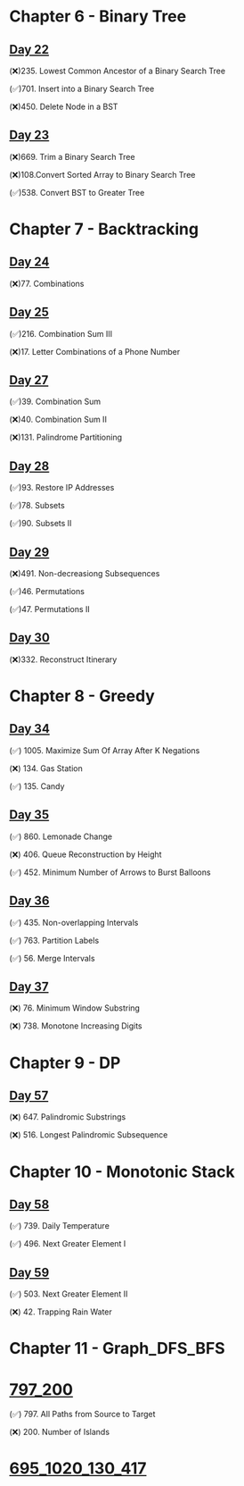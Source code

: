 # Chapter 6 - Binary Tree
## [Day 22](https://github.com/TomasZhu0321/LeetCode_Algorithm/blob/main/Chapter6_Tree/Day22.md)
(❌)235. Lowest Common Ancestor of a Binary Search Tree

(✅)701. Insert into a Binary Search Tree

(❌)450. Delete Node in a BST

## [Day 23](https://github.com/TomasZhu0321/LeetCode_Algorithm/blob/main/Chapter6_Tree/Day23.md)
(❌)669. Trim a Binary Search Tree

(❌)108.Convert Sorted Array to Binary Search Tree

(✅)538. Convert BST to Greater Tree

# Chapter 7 - Backtracking
## [Day 24](https://github.com/TomasZhu0321/LeetCode_Algorithm/blob/main/Chapter7_BackTracking/Day24.md)
(❌)77. Combinations

## [Day 25](https://github.com/TomasZhu0321/LeetCode_Algorithm/blob/main/Chapter7_BackTracking/Day25.md)
(✅)216. Combination Sum III

(❌)17. Letter Combinations of a Phone Number

## [Day 27](https://github.com/TomasZhu0321/LeetCode_Algorithm/blob/main/Chapter7_BackTracking/Day27.md)

(✅)39. Combination Sum

(❌)40. Combination Sum II

(❌)131. Palindrome Partitioning

## [Day 28](https://github.com/TomasZhu0321/LeetCode_Algorithm/blob/main/Chapter7_BackTracking/Day28.md)

(✅)93. Restore IP Addresses

(✅)78. Subsets

(✅)90. Subsets II

## [Day 29](https://github.com/TomasZhu0321/LeetCode_Algorithm/blob/main/Chapter7_BackTracking/Day29.md)

(❌)491. Non-decreasiong Subsequences

(✅)46. Permutations

(✅)47. Permutations II

## [Day 30](https://github.com/TomasZhu0321/LeetCode_Algorithm/blob/main/Chapter7_BackTracking/Day30.md)

(❌)332. Reconstruct Itinerary

# Chapter 8 - Greedy

## [Day 34](https://github.com/TomasZhu0321/LeetCode_Algorithm/blob/main/Chapter8_Greedy/Day34.md)
(✅) 1005. Maximize Sum Of Array After K Negations

(❌) 134. Gas Station

(✅) 135. Candy

## [Day 35](https://github.com/TomasZhu0321/LeetCode_Algorithm/blob/main/Chapter8_Greedy/Day35.md)
(✅) 860. Lemonade Change

(❌) 406. Queue Reconstruction by Height

(✅) 452. Minimum Number of Arrows to Burst Balloons

## [Day 36](https://github.com/TomasZhu0321/LeetCode_Algorithm/blob/main/Chapter8_Greedy/Day36.md)
(✅) 435. Non-overlapping Intervals

(✅) 763. Partition Labels


(✅) 56. Merge Intervals

## [Day 37](https://github.com/TomasZhu0321/LeetCode_Algorithm/blob/main/Chapter8_Greedy/Day37.md)
(❌) 76. Minimum Window Substring

(❌) 738. Monotone Increasing Digits

# Chapter 9 - DP

## [Day 57](https://github.com/TomasZhu0321/LeetCode_Algorithm/blob/main/Chapter8_Greedy/Day37.md)
(❌) 647. Palindromic Substrings

(❌) 516. Longest Palindromic Subsequence 

# Chapter 10 - Monotonic Stack
## [Day 58](https://github.com/TomasZhu0321/LeetCode_Algorithm/blob/main/Chapter10_Monotonic%20Stack/Day58.md)
(✅) 739. Daily Temperature

(✅) 496. Next Greater Element I

## [Day 59](https://github.com/TomasZhu0321/LeetCode_Algorithm/blob/main/Chapter10_Monotonic%20Stack/Day59.md)
(✅) 503. Next Greater Element II

(❌) 42. Trapping Rain Water

# Chapter 11 - Graph_DFS_BFS
# [797_200](https://github.com/TomasZhu0321/LeetCode_Algorithm/blob/main/Chapter11_Graph_DFS_BFS/797_200.md)
(✅) 797. All Paths from Source to Target

(❌) 200. Number of Islands

# [695_1020_130_417](https://github.com/TomasZhu0321/LeetCode_Algorithm/blob/main/Chapter11_Graph_DFS_BFS/695_1020_130_417.md)